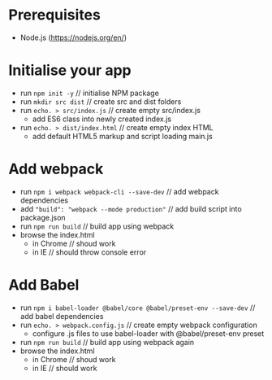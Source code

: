 # Prerequisites
- Node.js (https://nodejs.org/en/)

# Initialise your app
- run `npm init -y` // initialise NPM package
- run `mkdir src dist` // create src and dist folders
- run `echo. > src/index.js` // create empty src/index.js
  - add ES6 class into newly created index.js
- run `echo. > dist/index.html` // create empty index HTML
  - add default HTML5 markup and script loading main.js

# Add webpack
- run `npm i webpack webpack-cli --save-dev` // add webpack dependencies
- add `"build": "webpack --mode production"` // add build script into package.json
- run `npm run build` // build app using webpack
- browse the index.html 
  - in Chrome // shoud work
  - in IE // should throw console error

# Add Babel
- run `npm i babel-loader @babel/core @babel/preset-env --save-dev` // add babel dependencies
- run `echo. > webpack.config.js` // create empty webpack configuration
  - configure .js files to use babel-loader with @babel/preset-env preset
- run `npm run build` // build app using webpack again
- browse the index.html
  - in Chrome // shoud work
  - in IE // should work